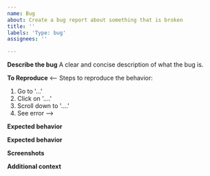 ```yaml
---
name: Bug
about: Create a bug report about something that is broken
title: ''
labels: 'Type: bug'
assignees: ''

---
```


**Describe the bug**
A clear and concise description of what the bug is.

**To Reproduce**
<--
Steps to reproduce the behavior:
1. Go to '...'
2. Click on '....'
3. Scroll down to '....'
4. See error
-->

**Expected behavior**
<!-- A clear and concise description of what you expected to happen. -->

**Expected behavior**
<!--What actually happsen -->

**Screenshots**
<!-- If applicable, add screenshots to help explain your problem. -->

**Additional context**
<!-- Add any other context about the problem here. -->
